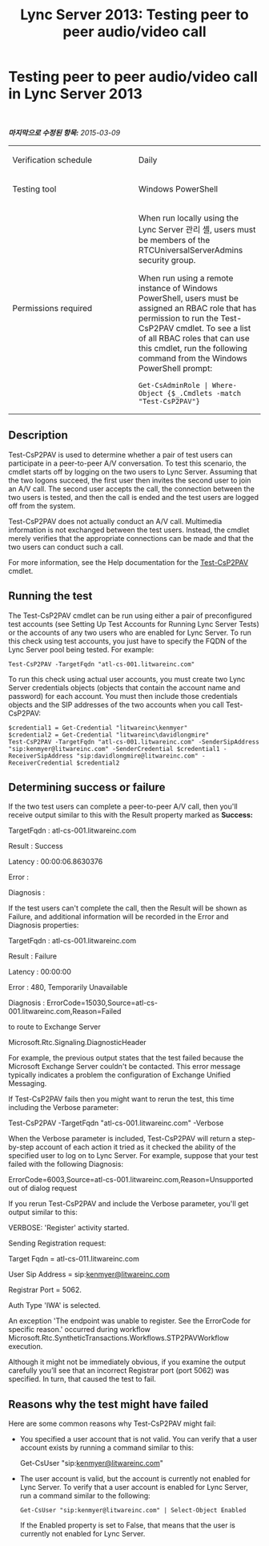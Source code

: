 ﻿---
title: 'Lync Server 2013: Testing peer to peer audio/video call'
TOCTitle: Testing peer to peer audio/video call
ms:assetid: 95eb3693-b866-4652-bc45-9b75fdb40b49
ms:mtpsurl: https://technet.microsoft.com/ko-kr/library/Dn743835(v=OCS.15)
ms:contentKeyID: 62279284
ms.date: 08/24/2015
mtps_version: v=OCS.15
ms.translationtype: HT
---

# Testing peer to peer audio/video call in Lync Server 2013

 

_**마지막으로 수정된 항목:** 2015-03-09_


<table>
<colgroup>
<col style="width: 50%" />
<col style="width: 50%" />
</colgroup>
<tbody>
<tr class="odd">
<td><p>Verification schedule</p></td>
<td><p>Daily</p></td>
</tr>
<tr class="even">
<td><p>Testing tool</p></td>
<td><p>Windows PowerShell</p></td>
</tr>
<tr class="odd">
<td><p>Permissions required</p></td>
<td><p>When run locally using the Lync Server 관리 셸, users must be members of the RTCUniversalServerAdmins security group.</p>
<p>When run using a remote instance of Windows PowerShell, users must be assigned an RBAC role that has permission to run the Test-CsP2PAV cmdlet. To see a list of all RBAC roles that can use this cmdlet, run the following command from the Windows PowerShell prompt:</p>
<pre><code>Get-CsAdminRole | Where-Object {$_.Cmdlets -match &quot;Test-CsP2PAV&quot;}</code></pre></td>
</tr>
</tbody>
</table>


## Description

Test-CsP2PAV is used to determine whether a pair of test users can participate in a peer-to-peer A/V conversation. To test this scenario, the cmdlet starts off by logging on the two users to Lync Server. Assuming that the two logons succeed, the first user then invites the second user to join an A/V call. The second user accepts the call, the connection between the two users is tested, and then the call is ended and the test users are logged off from the system.

Test-CsP2PAV does not actually conduct an A/V call. Multimedia information is not exchanged between the test users. Instead, the cmdlet merely verifies that the appropriate connections can be made and that the two users can conduct such a call.

For more information, see the Help documentation for the [Test-CsP2PAV](test-csp2pav.md) cmdlet.

## Running the test

The Test-CsP2PAV cmdlet can be run using either a pair of preconfigured test accounts (see Setting Up Test Accounts for Running Lync Server Tests) or the accounts of any two users who are enabled for Lync Server. To run this check using test accounts, you just have to specify the FQDN of the Lync Server pool being tested. For example:

    Test-CsP2PAV -TargetFqdn "atl-cs-001.litwareinc.com"

To run this check using actual user accounts, you must create two Lync Server credentials objects (objects that contain the account name and password) for each account. You must then include those credentials objects and the SIP addresses of the two accounts when you call Test-CsP2PAV:

    $credential1 = Get-Credential "litwareinc\kenmyer"
    $credential2 = Get-Credential "litwareinc\davidlongmire"
    Test-CsP2PAV -TargetFqdn "atl-cs-001.litwareinc.com" -SenderSipAddress "sip:kenmyer@litwareinc.com" -SenderCredential $credential1 -ReceiverSipAddress "sip:davidlongmire@litwareinc.com" -ReceiverCredential $credential2

## Determining success or failure

If the two test users can complete a peer-to-peer A/V call, then you'll receive output similar to this with the Result property marked as **Success:**

TargetFqdn : atl-cs-001.litwareinc.com

Result : Success

Latency : 00:00:06.8630376

Error :

Diagnosis :

If the test users can't complete the call, then the Result will be shown as Failure, and additional information will be recorded in the Error and Diagnosis properties:

TargetFqdn : atl-cs-001.litwareinc.com

Result : Failure

Latency : 00:00:00

Error : 480, Temporarily Unavailable

Diagnosis : ErrorCode=15030,Source=atl-cs-001.litwareinc.com,Reason=Failed

to route to Exchange Server

Microsoft.Rtc.Signaling.DiagnosticHeader

For example, the previous output states that the test failed because the Microsoft Exchange Server couldn't be contacted. This error message typically indicates a problem the configuration of Exchange Unified Messaging.

If Test-CsP2PAV fails then you might want to rerun the test, this time including the Verbose parameter:

Test-CsP2PAV -TargetFqdn "atl-cs-001.litwareinc.com" -Verbose

When the Verbose parameter is included, Test-CsP2PAV will return a step-by-step account of each action it tried as it checked the ability of the specified user to log on to Lync Server. For example, suppose that your test failed with the following Diagnosis:

ErrorCode=6003,Source=atl-cs-001.litwareinc.com,Reason=Unsupported out of dialog request

If you rerun Test-CsP2PAV and include the Verbose parameter, you'll get output similar to this:

VERBOSE: 'Register' activity started.

Sending Registration request:

Target Fqdn = atl-cs-011.litwareinc.com

User Sip Address = sip:kenmyer@litwareinc.com

Registrar Port = 5062.

Auth Type 'IWA' is selected.

An exception 'The endpoint was unable to register. See the ErrorCode for specific reason.' occurred during workflow Microsoft.Rtc.SyntheticTransactions.Workflows.STP2PAVWorkflow execution.

Although it might not be immediately obvious, if you examine the output carefully you’ll see that an incorrect Registrar port (port 5062) was specified. In turn, that caused the test to fail.

## Reasons why the test might have failed

Here are some common reasons why Test-CsP2PAV might fail:

  - You specified a user account that is not valid. You can verify that a user account exists by running a command similar to this:
    
    Get-CsUser "sip:kenmyer@litwareinc.com"

  - The user account is valid, but the account is currently not enabled for Lync Server. To verify that a user account is enabled for Lync Server, run a command similar to the following:
    
        Get-CsUser "sip:kenmyer@litwareinc.com" | Select-Object Enabled
    
    If the Enabled property is set to False, that means that the user is currently not enabled for Lync Server.

